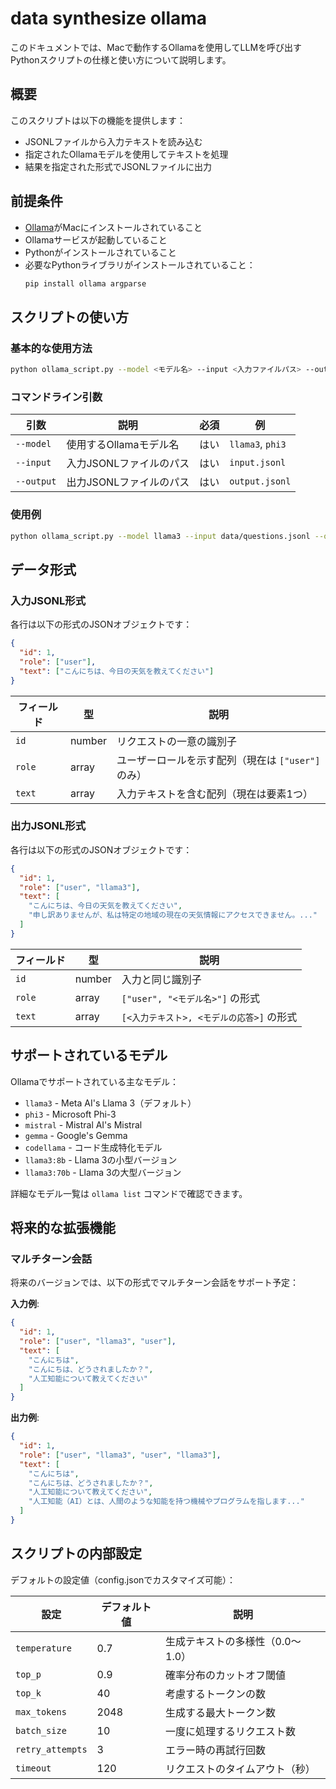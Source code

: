 # data synthesize ollama 

このドキュメントでは、Macで動作するOllamaを使用してLLMを呼び出すPythonスクリプトの仕様と使い方について説明します。

## 概要

このスクリプトは以下の機能を提供します：

- JSONLファイルから入力テキストを読み込む
- 指定されたOllamaモデルを使用してテキストを処理
- 結果を指定された形式でJSONLファイルに出力

## 前提条件

- [Ollama](https://ollama.com/)がMacにインストールされていること
- Ollamaサービスが起動していること
- Pythonがインストールされていること
- 必要なPythonライブラリがインストールされていること：
  ```bash
  pip install ollama argparse
  ```

## スクリプトの使い方

### 基本的な使用方法

```bash
python ollama_script.py --model <モデル名> --input <入力ファイルパス> --output <出力ファイルパス>
```

### コマンドライン引数

| 引数 | 説明 | 必須 | 例 |
|------|------|------|------|
| `--model` | 使用するOllamaモデル名 | はい | `llama3`, `phi3` |
| `--input` | 入力JSONLファイルのパス | はい | `input.jsonl` |
| `--output` | 出力JSONLファイルのパス | はい | `output.jsonl` |

### 使用例

```bash
python ollama_script.py --model llama3 --input data/questions.jsonl --output results/answers.jsonl
```

## データ形式

### 入力JSONL形式

各行は以下の形式のJSONオブジェクトです：

```json
{
  "id": 1,
  "role": ["user"],
  "text": ["こんにちは、今日の天気を教えてください"]
}
```

| フィールド | 型 | 説明 |
|----------|-----|------|
| `id` | number | リクエストの一意の識別子 |
| `role` | array | ユーザーロールを示す配列（現在は `["user"]` のみ） |
| `text` | array | 入力テキストを含む配列（現在は要素1つ） |

### 出力JSONL形式

各行は以下の形式のJSONオブジェクトです：

```json
{
  "id": 1,
  "role": ["user", "llama3"],
  "text": [
    "こんにちは、今日の天気を教えてください",
    "申し訳ありませんが、私は特定の地域の現在の天気情報にアクセスできません。..."
  ]
}
```

| フィールド | 型 | 説明 |
|----------|-----|------|
| `id` | number | 入力と同じ識別子 |
| `role` | array | `["user", "<モデル名>"]` の形式 |
| `text` | array | `[<入力テキスト>, <モデルの応答>]` の形式 |

## サポートされているモデル

Ollamaでサポートされている主なモデル：

- `llama3` - Meta AI's Llama 3（デフォルト）
- `phi3` - Microsoft Phi-3
- `mistral` - Mistral AI's Mistral
- `gemma` - Google's Gemma
- `codellama` - コード生成特化モデル
- `llama3:8b` - Llama 3の小型バージョン
- `llama3:70b` - Llama 3の大型バージョン

詳細なモデル一覧は `ollama list` コマンドで確認できます。

## 将来的な拡張機能

### マルチターン会話

将来のバージョンでは、以下の形式でマルチターン会話をサポート予定：

**入力例**:
```json
{
  "id": 1,
  "role": ["user", "llama3", "user"],
  "text": [
    "こんにちは",
    "こんにちは、どうされましたか？",
    "人工知能について教えてください"
  ]
}
```

**出力例**:
```json
{
  "id": 1,
  "role": ["user", "llama3", "user", "llama3"],
  "text": [
    "こんにちは",
    "こんにちは、どうされましたか？",
    "人工知能について教えてください",
    "人工知能（AI）とは、人間のような知能を持つ機械やプログラムを指します..."
  ]
}
```

## スクリプトの内部設定

デフォルトの設定値（config.jsonでカスタマイズ可能）：

| 設定 | デフォルト値 | 説明 |
|------|------------|------|
| `temperature` | 0.7 | 生成テキストの多様性（0.0～1.0） |
| `top_p` | 0.9 | 確率分布のカットオフ閾値 |
| `top_k` | 40 | 考慮するトークンの数 |
| `max_tokens` | 2048 | 生成する最大トークン数 |
| `batch_size` | 10 | 一度に処理するリクエスト数 |
| `retry_attempts` | 3 | エラー時の再試行回数 |
| `timeout` | 120 | リクエストのタイムアウト（秒） |
